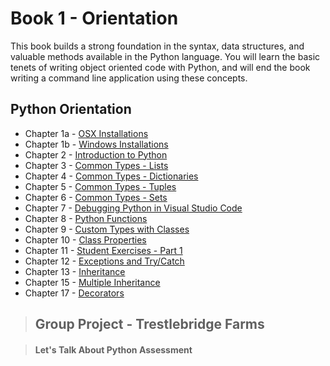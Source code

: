 # Book 1 - Orientation

This book builds a strong foundation in the syntax, data structures, and valuable methods available in the Python language. You will learn the basic tenets of writing object oriented code with Python, and will end the book writing a command line application using these concepts.

## Python Orientation

* Chapter 1a - [OSX Installations](./chapters/INSTALLATIONS_OSX.md)
* Chapter 1b - [Windows Installations](./chapters/INSTALLATIONS_WINDOWS.md)
* Chapter 2 - [Introduction to Python](./chapters/PYTHON_INTRO.md)
* Chapter 3 - [Common Types - Lists](./chapters/DATA_STRUCTURES_LIST.md)
* Chapter 4 - [Common Types - Dictionaries](./chapters/DATA_STRUCTURES_DICTIONARY.md)
* Chapter 5 - [Common Types - Tuples](./chapters/DATA_STRUCTURES_TUPLE.md)
* Chapter 6 - [Common Types - Sets](./chapters/DATA_STRUCTURES_SET.md)
* Chapter 7 - [Debugging Python in Visual Studio Code](./chapters/DEBUGGING_PYTHON.md)
* Chapter 8 - [Python Functions](./chapters/FUNCTIONS_INTRO.md)
* Chapter 9 - [Custom Types with Classes](./chapters/CLASSES_INTRO.md)
* Chapter 10 - [Class Properties](./chapters/CLASS_PROPERTIES.md)
* Chapter 11 - [Student Exercises - Part 1](./chapters/STUDENT_EXERCISES_TYPES.md)
* Chapter 12 - [Exceptions and Try/Catch](./chapters/TRY_CATCH_INTRO.md)
* Chapter 13 - [Inheritance](./chapters/INHERITANCE_INTRO.md)
* Chapter 15 - [Multiple Inheritance](./chapters/MULTIPLE_INHERITANCE.md)
* Chapter 17 - [Decorators](./chapters/DECORATORS_INTRO.md)

> ## __Group Project__ - Trestlebridge Farms

> #### Let's Talk About Python Assessment
